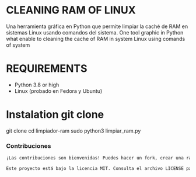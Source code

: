 # CLEANING RAM OF LINUX

Una herramienta gráfica en Python que permite limpiar la caché de RAM en sistemas Linux usando comandos del sistema.
One tool graphic in Python what enable to cleaning the cache of RAM in system Linux using comands of system

# REQUIREMENTS
- Python 3.8 or high
- Linux (probado en Fedora y Ubuntu)

# Instalation git clone 
git clone 
cd limpiador-ram
sudo python3 limpiar_ram.py


### **Contribuciones**
```markdown
¡Las contribuciones son bienvenidas! Puedes hacer un fork, crear una rama y enviar un pull request.

Este proyecto está bajo la licencia MIT. Consulta el archivo LICENSE para más detalles.

